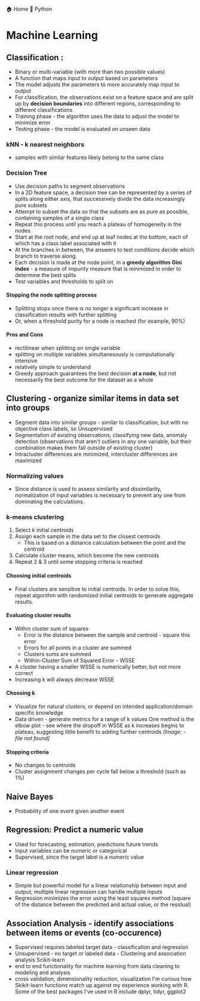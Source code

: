 
  🏠 Home
  🐍 Python

# Machine Learning
## Classification : 

* Binary or multi-variable (with more than two possible values)
* A function that maps input to output based on parameters
* The model adjusts the parameters to more accurately map input to output
* For classification, the observations exist on a feature space and are split up by **decision boundaries** into different regions, corresponding to different classifications
* Training phase - the algorithm uses the data to adjust the model to minimize error
* Testing phase - the model is evaluated on unseen data
### kNN - k nearest neighbors 
* samples with similar features likely belong to the same class

### Decision Tree
* Use decision paths to segment observations 
* In a 2D feature space, a decision tree can be represented by a series of splits along either axis, that successively divide the data increasingly pure subsets
* Attempt to subset the data so that the subsets are as pure as possible, containing samples of a single class
* Repeat this process until you reach a plateau of homogeneity in the nodes
* Start at the root node, and end up at leaf nodes at the bottom, each of which has a class label associated with it
* At the branches in between, the answers to test conditions decide which branch to traverse along. 
* Each decision is made at the node point, in a **greedy algorithm** 
**Gini index** -  a measure of impurity measure that is minimized in order to determine the best splits
* Test variables and thresholds to split on
#### Stopping the node splitting process
* Splitting stops once there is no longer a significant increase in classification results with further splitting
* Or, when a threshold purity for a node is reached (for example, 90%)
#### Pros and Cons 
* rectilinear when splitting on single variable
* splitting on multiple variables simultanesously is computationally intensive 
* relatively simple to understand
* Greedy approach guarantees the best decision **at a node**, but not necessarily the best outcome for the dataset as a whole
## Clustering - organize similar items in data set into groups 
* Segment data into similar groups - similar to classification, but with no objective class labels, so Unsupervised
* Segmentation of existing observations, classifying new data, anomaly detection (observations that aren't outliers in any one variable, but their combination makes them fall outside of existing cluster)
* Intracluster differences are minimized, intercluster differences are maximized 
### Normalizing values
* Since distance is used to assess similarity and dissimilarity, normalization of input variables is necessary to prevent any one from dominating the calculations. 
### k-means clustering
1. Select *k* initial centroids
2. Assign each sample in the data set to the closest centroids
    * This is based on a distance calculation between the point and the centroid
3. Calculate cluster means, which become the new centroids
4. Repeat 2 & 3 until some stopping criteria is reached 
#### Choosing initial centroids
* Final clusters are sensitive to initial centroids. In order to solve this, repeat algorithm with randomized initial centroids to generate aggregate results.
#### Evaluating cluster results
* Within cluster sum of squares
    * Error is the distance between the sample and centroid - square this error 
    * Errors for all points in a cluster are summed
    * Clusters sums are summed 
    * Within-Cluster Sum of Squared Error - WSSE
* A cluster having a smaller WSSE is numerically better, but not more correct
* Increasing k will always decrease WSSE 
#### Choosing k
* Visualize for natural clusters, or depend on intended application/domain specific knowledge
* Data driven - generate metrics for a range of k values
One method is the elbow plot - see where the dropoff in WSSE as k increases begins to plateau, suggesting little benefit to adding further centroids
*[Image:  - file not found]*
#### Stopping criteria 
* No changes to centroids
* Cluster assignment changes per cycle fall below a threshold (such as 1%) 
## Naive Bayes
* Probability of one event given another event
## Regression: Predict a numeric value
* Used for forecasting, estimation, predictions future trends
* Input variables can be numeric or categorical
* Supervised, since the target label is a numeric value
### Linear regression
* Simple but powerful model for a linear relationship between input and output; multiple linear regression can handle multiple inputs
* Regression minimizes the error using the least squares method (square of the distance between the predicted and actual value, or the residual) 
## Association Analysis - identify associations between items or events (co-occurence)

* Supervised requires labeled target data - classification and regression 
* Unsupervised - no target or labeled data - Clustering and association analysis
Scikit-learn
* end to end functionality for machine learning from data cleaning to modeling and analysis
* cross validation, dimensionality reduction, visualization
I'm curious how Skikit-learn functions match up against my experience working with R. Some of the best packages I've used in R include dplyr, tidyr, ggplot2